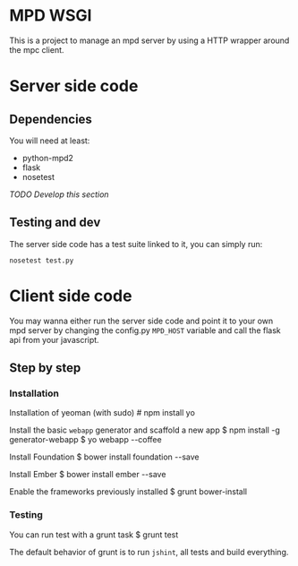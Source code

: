 # MPD WSGI
This is a project to manage an mpd server by using a HTTP wrapper around the mpc client. 

# Server side code
## Dependencies
You will need at least:

- python-mpd2
- flask 
- nosetest

_TODO Develop this section_

## Testing and dev
The server side code has a test suite linked to it, you can simply run:

    nosetest test.py

# Client side code
You may wanna either run the server side code and point it to your own
mpd server by changing the config.py `MPD_HOST` variable and call the flask api from your javascript.

## Step by step
### Installation
Installation of yeoman (with sudo)
    # npm install yo

Install the basic `webapp` generator and scaffold a new app
    $ npm install -g generator-webapp
    $ yo webapp --coffee

Install Foundation
    $ bower install foundation --save

Install Ember
    $ bower install ember --save

Enable the frameworks previously installed
    $ grunt bower-install

### Testing
You can run test with a grunt task
    $ grunt test

The default behavior of grunt is to run `jshint`, all tests and build everything.
